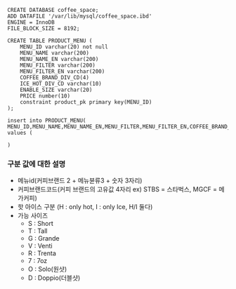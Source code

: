 ```
CREATE DATABASE coffee_space;
ADD DATAFILE '/var/lib/mysql/coffee_space.ibd'
ENGINE = InnoDB
FILE_BLOCK_SIZE = 8192;

CREATE TABLE PRODUCT_MENU (
    MENU_ID varchar(20) not null
    MENU_NAME varchar(200)
    MENU_NAME_EN varchar(200)
    MENU_FILTER varchar(200)
    MENU_FILTER_EN varchar(200)
    COFFEE_BRAND_DIV_CD(4)
    ICE_HOT_DIV_CD varchar(10)
    ENABLE_SIZE varchar(20)
    PRICE number(10)
    constraint product_pk primary key(MENU_ID)
);

insert into PRODUCT_MENU( MENU_ID,MENU_NAME,MENU_NAME_EN,MENU_FILTER,MENU_FILTER_EN,COFFEE_BRAND_DIV_CD,ICE_HOT_DIV_CD,ENABLE_SIZE,PRICE) values (

)

```

### 구분 값에 대한 설명
- 메뉴id(커피브랜드 2 + 메뉴뷴류3 + 숫자 3자리)
- 커피브랜드코드(커피 브랜드의 고유값 4자리 ex) STBS = 스타벅스, MGCF = 메가커피)
- 핫 아이스 구분 (H : only hot, I : only Ice, H/I 둘다)
- 가능 사이즈
  - S : Short
  - T : Tall
  - G : Grande
  - V : Venti
  - R : Trenta
  - 7 : 7oz
  - O : Solo(원샷)
  - D : Doppio(더블샷)